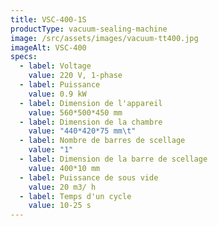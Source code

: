 ```yaml
---
title: VSC-400-1S
productType: vacuum-sealing-machine
image: /src/assets/images/vacuum-tt400.jpg
imageAlt: VSC-400
specs:
  - label: Voltage
    value: 220 V, 1-phase
  - label: Puissance
    value: 0.9 kW
  - label: Dimension de l'appareil
    value: 560*500*450 mm
  - label: Dimension de la chambre
    value: "440*420*75 mm\t"
  - label: Nombre de barres de scellage
    value: "1"
  - label: Dimension de la barre de scellage
    value: 400*10 mm
  - label: Puissance de sous vide
    value: 20 m3/ h
  - label: Temps d'un cycle
    value: 10-25 s
---
```

